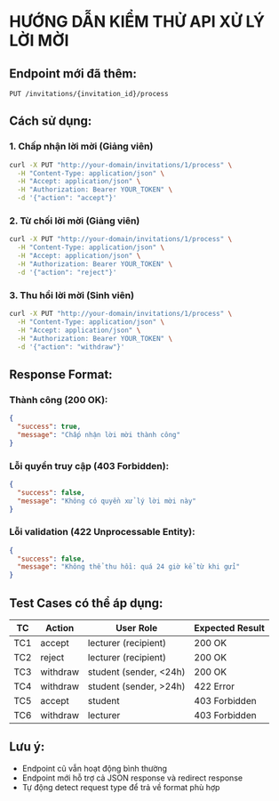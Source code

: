 # HƯỚNG DẪN KIỂM THỬ API XỬ LÝ LỜI MỜI

## Endpoint mới đã thêm:
```
PUT /invitations/{invitation_id}/process
```

## Cách sử dụng:

### 1. **Chấp nhận lời mời (Giảng viên)**
```bash
curl -X PUT "http://your-domain/invitations/1/process" \
  -H "Content-Type: application/json" \
  -H "Accept: application/json" \
  -H "Authorization: Bearer YOUR_TOKEN" \
  -d '{"action": "accept"}'
```

### 2. **Từ chối lời mời (Giảng viên)**
```bash
curl -X PUT "http://your-domain/invitations/1/process" \
  -H "Content-Type: application/json" \
  -H "Accept: application/json" \
  -H "Authorization: Bearer YOUR_TOKEN" \
  -d '{"action": "reject"}'
```

### 3. **Thu hồi lời mời (Sinh viên)**
```bash
curl -X PUT "http://your-domain/invitations/1/process" \
  -H "Content-Type: application/json" \
  -H "Accept: application/json" \
  -H "Authorization: Bearer YOUR_TOKEN" \
  -d '{"action": "withdraw"}'
```

## Response Format:

### **Thành công (200 OK):**
```json
{
  "success": true,
  "message": "Chấp nhận lời mời thành công"
}
```

### **Lỗi quyền truy cập (403 Forbidden):**
```json
{
  "success": false,
  "message": "Không có quyền xử lý lời mời này"
}
```

### **Lỗi validation (422 Unprocessable Entity):**
```json
{
  "success": false,
  "message": "Không thể thu hồi: quá 24 giờ kể từ khi gửi"
}
```

## Test Cases có thể áp dụng:

| TC | Action | User Role | Expected Result |
|----|--------|-----------|-----------------|
| TC1 | accept | lecturer (recipient) | 200 OK |
| TC2 | reject | lecturer (recipient) | 200 OK |
| TC3 | withdraw | student (sender, <24h) | 200 OK |
| TC4 | withdraw | student (sender, >24h) | 422 Error |
| TC5 | accept | student | 403 Forbidden |
| TC6 | withdraw | lecturer | 403 Forbidden |

## Lưu ý:
- Endpoint cũ vẫn hoạt động bình thường
- Endpoint mới hỗ trợ cả JSON response và redirect response
- Tự động detect request type để trả về format phù hợp
